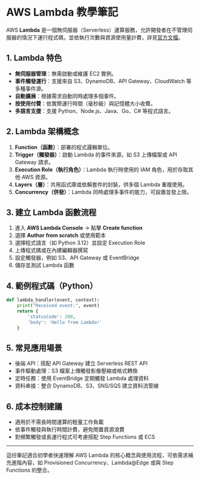 # AWS Lambda 教學筆記

AWS **Lambda** 是一個無伺服器（Serverless）運算服務，允許開發者在不管理伺服器的情況下運行程式碼，並依執行次數與資源使用量計費，詳見[官方文檔](https://docs.aws.amazon.com/lambda/latest/dg/welcome.html)。

## 1. Lambda 特色

* **無伺服器管理**：無需啟動或維護 EC2 實例。
* **事件觸發運行**：支援來自 S3、DynamoDB、API Gateway、CloudWatch 等多種事件源。
* **自動擴展**：根據需求自動同時處理多個事件。
* **按使用付費**：依實際運行時間（毫秒級）與記憶體大小收費。
* **多語言支援**：支援 Python、Node.js、Java、Go、C# 等程式語言。

## 2. Lambda 架構概念

1. **Function（函數）**：部署的程式邏輯單位。
2. **Trigger（觸發器）**：啟動 Lambda 的事件來源，如 S3 上傳檔案或 API Gateway 請求。
3. **Execution Role（執行角色）**：Lambda 執行時使用的 IAM 角色，用於存取其他 AWS 資源。
4. **Layers（層）**：共用函式庫或依賴套件的封裝，供多個 Lambda 重複使用。
5. **Concurrency（併發）**：Lambda 同時處理多事件的能力，可設置並發上限。

## 3. 建立 Lambda 函數流程

1. 進入 **AWS Lambda Console** → 點擊 **Create function**
2. 選擇 **Author from scratch** 或使用範本
3. 選擇程式語言（如 Python 3.12）並設定 Execution Role
4. 上傳程式碼或在內建編輯器撰寫
5. 設定觸發器，例如 S3、API Gateway 或 EventBridge
6. 儲存並測試 Lambda 函數

## 4. 範例程式碼（Python）

```python
def lambda_handler(event, context):
    print("Received event:", event)
    return {
        'statusCode': 200,
        'body': 'Hello from Lambda!'
    }
```

## 5. 常見應用場景

* 後端 API：搭配 API Gateway 建立 Serverless REST API
* 事件驅動處理：S3 檔案上傳觸發影像壓縮或格式轉換
* 定時任務：使用 EventBridge 定期觸發 Lambda 處理資料
* 資料串接：整合 DynamoDB、S3、SNS/SQS 建立資料流管線

## 6. 成本控制建議

* 適用於不需長時間運算的輕量工作負載
* 依事件觸發與執行時間計費，避免閒置資源浪費
* 對頻繁觸發或長運行程式可考慮搭配 Step Functions 或 ECS

---

這份筆記適合初學者快速理解 AWS Lambda 的核心概念與使用流程，可依需求補充進階內容，如 Provisioned Concurrency、Lambda\@Edge 或與 Step Functions 的整合。
